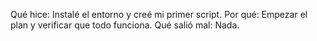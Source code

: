 Qué hice: Instalé el entorno y creé mi primer script.
Por qué: Empezar el plan y verificar que todo funciona.
Qué salió mal: Nada.
